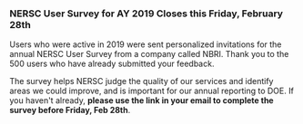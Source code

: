 ### NERSC User Survey for AY 2019 Closes this Friday, February 28th

Users who were active in 2019 were sent personalized invitations for the 
annual NERSC User Survey from a company called NBRI. Thank you to the 500
users who have already submitted your feedback.

The survey helps NERSC judge the quality of our services and identify 
areas we could improve, and is important for our annual reporting to DOE.
If you haven't already, **please use the link in your email to complete
the survey before Friday, Feb 28th**. 

